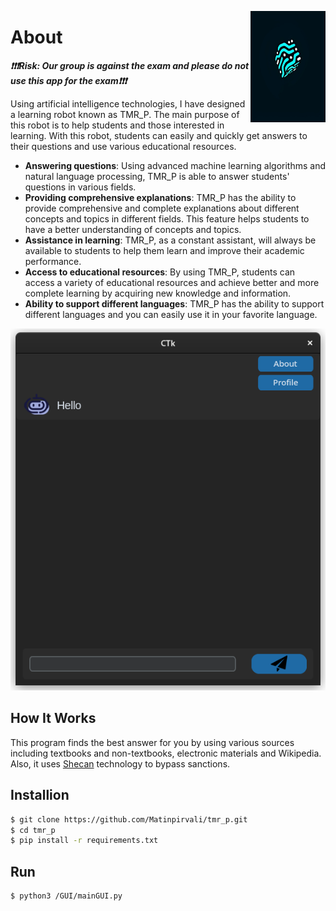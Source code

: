 <img src="https://raw.githubusercontent.com/Matinpirvali/tmr_p/main/GUI/lib/assets/img/photo144176761544017590(1).png" align="right"
     alt="Size Limit logo by Anton Lovchikov" width="120" height="178">

# About
***❗❗❗Risk: Our group is against the exam and please do not use this app for the exam❗❗❗***

Using artificial intelligence technologies, I have designed a learning robot known as TMR_P. The main purpose of this robot is to help students and those interested in learning. With this robot, students can easily and quickly get answers to their questions and use various educational resources.

* **Answering questions**: Using advanced machine learning algorithms and natural language processing, TMR_P is able to answer students' questions in various fields.
* **Providing comprehensive explanations**: TMR_P has the ability to provide comprehensive and complete explanations about different concepts and topics in different fields. This feature helps students to have a better understanding of concepts and topics.
* **Assistance in learning**: TMR_P, as a constant assistant, will always be available to students to help them learn and improve their academic performance.
* **Access to educational resources**: By using TMR_P, students can access a variety of educational resources and achieve better and more complete learning by acquiring new knowledge and information.
* **Ability to support different languages**: TMR_P has the ability to support different languages ​​and you can easily use it in your favorite language.


<p align="center">
  <img src="./examples/rev.png" alt="Size Limit CLI" width="738">
</p>

## How It Works

This program finds the best answer for you by using various sources including textbooks and non-textbooks, electronic materials and Wikipedia. Also, it uses [Shecan](https://shecan.ir/) technology to bypass sanctions.

## Installion

```bash
$ git clone https://github.com/Matinpirvali/tmr_p.git
$ cd tmr_p
$ pip install -r requirements.txt
```

## Run 
```bash
$ python3 /GUI/mainGUI.py
```
